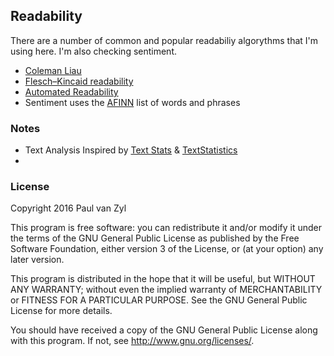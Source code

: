 



## Readability
There are a number of common and popular readabiliy algorythms that I'm using here.  I'm also checking sentiment.

* [Coleman Liau](https://en.wikipedia.org/wiki/Coleman%E2%80%93Liau_index)
* [Flesch–Kincaid readability](https://en.wikipedia.org/wiki/Flesch%E2%80%93Kincaid_readability_tests)
* [Automated Readability](https://en.wikipedia.org/wiki/Automated_readability_index)
* Sentiment uses the [AFINN](http://www2.imm.dtu.dk/pubdb/views/publication_details.php?id=6010) list of words and phrases


### Notes
* Text Analysis Inspired by [Text Stats](https://www.npmjs.com/package/text-stats) & [TextStatistics](https://github.com/cgiffard/TextStatistics.js)
* 


### License 

Copyright 2016  Paul van Zyl

This program is free software: you can redistribute it and/or modify
it under the terms of the GNU General Public License as published by
the Free Software Foundation, either version 3 of the License, or
(at your option) any later version.

This program is distributed in the hope that it will be useful,
but WITHOUT ANY WARRANTY; without even the implied warranty of
MERCHANTABILITY or FITNESS FOR A PARTICULAR PURPOSE.  See the
GNU General Public License for more details.

You should have received a copy of the GNU General Public License
along with this program.  If not, see <http://www.gnu.org/licenses/>.